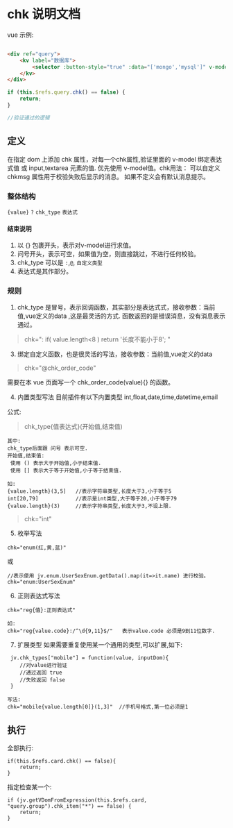 # chk 说明文档

vue 示例:

```html

<div ref="query">
    <kv label="数据库">
        <selector :button-style="true" :data="['mongo','mysql']" v-model="query.db" chk="*" chkmsg="必填项!"></selector>
    </kv>
</div>
```

```js
if (this.$refs.query.chk() == false) {
    return;
}

//验证通过的逻辑
```

## 定义 
在指定 dom 上添加 chk 属性，对每一个chk属性,验证里面的 v-model 绑定表达式值 或 input,textarea 元素的值. 优先使用 v-model值。chk用法：
可以自定义 chkmsg 属性用于校验失败后显示的消息。 如果不定义会有默认消息提示。


### 整体结构

`{value}` `?` `chk_type` `表达式`

#### 结束说明
1. 以 {} 包裹开头，表示对v-model进行求值。
2. 问号开头，表示可空，如果值为空，则直接跳过，不进行任何校验。
3. chk_type 可以是 `:`,`@`, `自定义类型`
4. 表达式是其作部分。
   

### 规则 
1. chk_type 是冒号，表示回调函数，其实部分是表达式式，接收参数：当前值,vue定义的data ,这是最灵活的方式. 函数返回的是错误消息，没有消息表示通过。

> chk=": if( value.length<8 ) return '长度不能小于8'; "

3. 绑定自定义函数，也是很灵活的写法，接收参数：当前值,vue定义的data

> chk="@chk_order_code"  

需要在本 vue 页面写一个  chk_order_code(value){}  的函数。

4. 内置类型写法 目前插件有以下内置类型 int,float,date,time,datetime,email

公式:
> chk_type{值表达式}(开始值,结束值)

```
其中:
chk_type后面跟 问号 表示可空.
开始值,结束值:
 使用 () 表示大于开始值,小于结束值.
 使用 [] 表示大于等于开始值,小于等于结束值.
 
如:
{value.length}(3,5]   //表示字符串类型,长度大于3,小于等于5
int[20,79]            //表示是int类型,大于等于20,小于等于79
{value.length}(3)     //表示字符串类型,长度大于3,不设上限.
```

> chk="int"

5. 枚举写法

```
chk="enum(红,黄,蓝)"
```
或
```
//表示使用 jv.enum.UserSexEnum.getData().map(it=>it.name) 进行校验。
chk="enum:UserSexEnum"
```

6. 正则表达式写法

```
chk="reg{值}:正则表达式"

如:
chk="reg{value.code}:/^\d{9,11}$/"   表示value.code 必须是9到11位数字.
```

7. 扩展类型 如果需要重复使用某一个通用的类型,可以扩展,如下:

```
 jv.chk_types["mobile"] = function(value, inputDom){
    //对value进行验证
    //通过返回 true
    //失败返回 false
 }
 
写法:
chk="mobile{value.length[0]}(1,3]"  //手机号格式,第一位必须是1
```

## 执行

全部执行:

```
if(this.$refs.card.chk() == false){
    return;
}
```

指定检查某一个:

```
if (jv.getVDomFromExpression(this.$refs.card, "query.group").chk_item("*") == false) {
    return;
}
```
